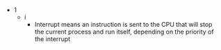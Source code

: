 - 1
	- i
		- Interrupt means an instruction is sent to the CPU that will stop the current process and run itself, depending on the priority of the interrupt